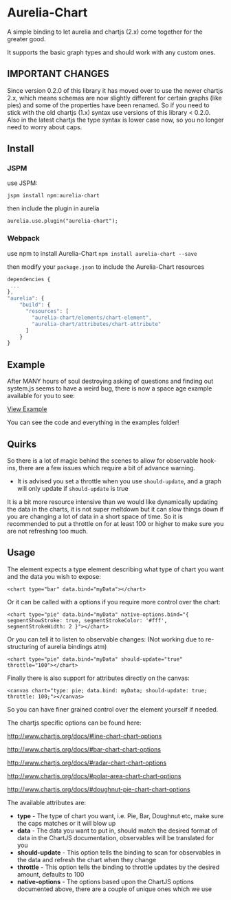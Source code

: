 # Aurelia-Chart

A simple binding to let aurelia and chartjs (2.x) come together for the greater good.

It supports the basic graph types and should work with any custom ones.

## IMPORTANT CHANGES

Since version 0.2.0 of this library it has moved over to use the newer chartjs 2.x, which means schemas
are now slightly different for certain graphs (like pies) and some of the properties have been renamed. 
So if you need to stick with the old chartjs (1.x) syntax use versions of this library < 0.2.0. Also in
the latest chartjs the type syntax is lower case now, so you no longer need to worry about caps.

## Install

### JSPM
use JSPM:

`jspm install npm:aurelia-chart`

then include the plugin in aurelia

`aurelia.use.plugin("aurelia-chart");`

### Webpack
use npm to install Aurelia-Chart
`npm install aurelia-chart --save`

then modify your `package.json` to include the Aurelia-Chart resources
```javascript
dependencies {
 ...
},
"aurelia": {
    "build": {
      "resources": [
        "aurelia-chart/elements/chart-element",
        "aurelia-chart/attributes/chart-attribute"
      ]
    }
}
```

## Example

After MANY hours of soul destroying asking of questions and finding out system.js seems to have a weird bug,
there is now a space age example available for you to see:

[View Example](https://rawgit.com/grofit/aurelia-chart/master/examples/index.html)

You can see the code and everything in the examples folder!

## Quirks

So there is a lot of magic behind the scenes to allow for observable hook-ins, there are a few issues
which require a bit of advance warning.

* It is advised you set a throttle when you use `should-update`, and a graph will only update if `should-update` is true

It is a bit more resource intensive than we would like dynamically updating the data in the charts, it is not
super meltdown but it can slow things down if you are changing a lot of data in a short space of time. So it is
recommended to put a throttle on for at least 100 or higher to make sure you are not refreshing too much.

## Usage
The element expects a type element describing what type of chart you want and the data you wish to expose:
```
<chart type="bar" data.bind="myData"></chart>
```

Or it can be called with a options if you require more control over the chart:
```
<chart type="pie" data.bind="myData" native-options.bind="{ segmentShowStroke: true, segmentStrokeColor: '#fff', segmentStrokeWidth: 2 }"></chart>
```

Or you can tell it to listen to observable changes: (Not working due to re-structuring of aurelia bindings atm)
```
<chart type="pie" data.bind="myData" should-update="true" throttle="100"></chart>
```

Finally there is also support for attributes directly on the canvas:
```
<canvas chart="type: pie; data.bind: myData; should-update: true; throttle: 100;"></canvas>
```

So you can have finer grained control over the element yourself if needed.

The chartjs specific options can be found here:

http://www.chartjs.org/docs/#line-chart-chart-options

http://www.chartjs.org/docs/#bar-chart-chart-options

http://www.chartjs.org/docs/#radar-chart-chart-options

http://www.chartjs.org/docs/#polar-area-chart-chart-options

http://www.chartjs.org/docs/#doughnut-pie-chart-chart-options

The available attributes are:

* **type** - The type of chart you want, i.e. Pie, Bar, Doughnut etc, make sure the caps matches or it will blow up
* **data** - The data you want to put in, should match the desired format of data in the ChartJS documentation, observables will be translated for you
* **should-update** - This option tells the binding to scan for observables in the data and refresh the chart when they change
* **throttle** - This option tells the binding to throttle updates by the desired amount, defaults to 100
* **native-options** - The options based upon the ChartJS options documented above, there are a couple of unique ones which we use
